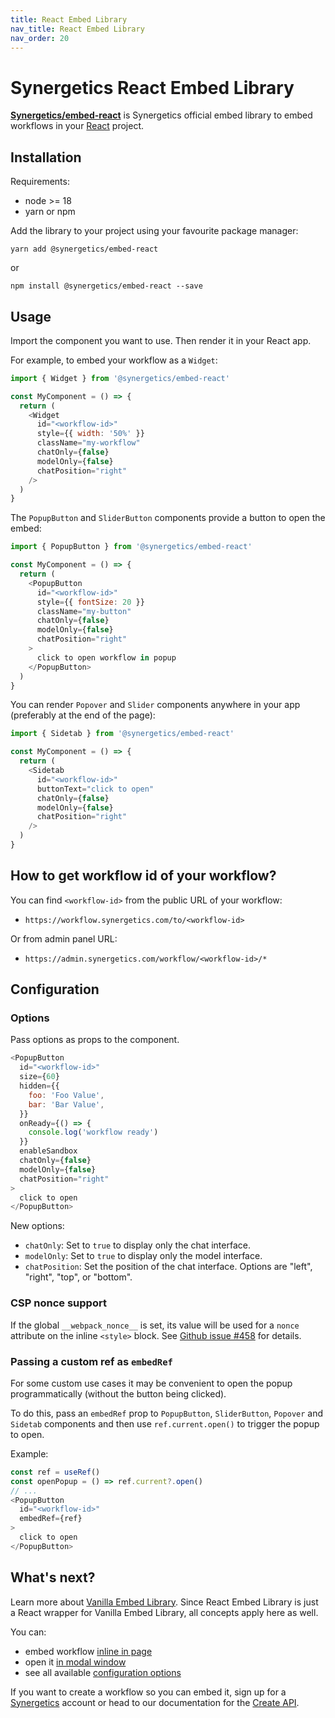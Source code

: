```yaml
---
title: React Embed Library
nav_title: React Embed Library
nav_order: 20
---
```


# Synergetics React Embed Library

**[Synergetics/embed-react](https://www.npmjs.com/package/@synergetics/embed-react)** is Synergetics official embed library to embed workflows in your [React](https://reactjs.org/) project.

## Installation

Requirements:

- node >= 18
- yarn or npm

Add the library to your project using your favourite package manager:

```shell
yarn add @synergetics/embed-react
```

or

```shell
npm install @synergetics/embed-react --save
```

## Usage

Import the component you want to use. Then render it in your React app.

For example, to embed your workflow as a `Widget`:

```javascript
import { Widget } from '@synergetics/embed-react'

const MyComponent = () => {
  return (
    <Widget 
      id="<workflow-id>" 
      style={{ width: '50%' }} 
      className="my-workflow"
      chatOnly={false}
      modelOnly={false}
      chatPosition="right"
    />
  )
}
```

The `PopupButton` and `SliderButton` components provide a button to open the embed:

```javascript
import { PopupButton } from '@synergetics/embed-react'

const MyComponent = () => {
  return (
    <PopupButton 
      id="<workflow-id>" 
      style={{ fontSize: 20 }} 
      className="my-button"
      chatOnly={false}
      modelOnly={false}
      chatPosition="right"
    >
      click to open workflow in popup
    </PopupButton>
  )
}
```

You can render `Popover` and `Slider` components anywhere in your app (preferably at the end of the page):

```javascript
import { Sidetab } from '@synergetics/embed-react'

const MyComponent = () => {
  return (
    <Sidetab 
      id="<workflow-id>" 
      buttonText="click to open"
      chatOnly={false}
      modelOnly={false}
      chatPosition="right"
    />
  )
}
```

## How to get workflow id of your workflow?

You can find `<workflow-id>` from the public URL of your workflow:

- `https://workflow.synergetics.com/to/<workflow-id>`

Or from admin panel URL:

- `https://admin.synergetics.com/workflow/<workflow-id>/*`

## Configuration

### Options

Pass options as props to the component.

```javascript
<PopupButton
  id="<workflow-id>"
  size={60}
  hidden={{
    foo: 'Foo Value',
    bar: 'Bar Value',
  }}
  onReady={() => {
    console.log('workflow ready')
  }}
  enableSandbox
  chatOnly={false}
  modelOnly={false}
  chatPosition="right"
>
  click to open
</PopupButton>
```

New options:
- `chatOnly`: Set to `true` to display only the chat interface.
- `modelOnly`: Set to `true` to display only the model interface.
- `chatPosition`: Set the position of the chat interface. Options are "left", "right", "top", or "bottom".

### CSP nonce support

If the global `__webpack_nonce__` is set, its value will be used for a `nonce` attribute on the inline `<style>` block. See [Github issue #458](https://github.com/synergetics/embed/issues/458) for details.

### Passing a custom ref as `embedRef`

For some custom use cases it may be convenient to open the popup programmatically (without the button being clicked).

To do this, pass an `embedRef` prop to `PopupButton`, `SliderButton`, `Popover` and `Sidetab` components and then use `ref.current.open()` to trigger the popup to open.

Example:

```javascript
const ref = useRef()
const openPopup = () => ref.current?.open()
// ...
<PopupButton
  id="<workflow-id>"
  embedRef={ref}
>
  click to open
</PopupButton>
```

## What's next?

Learn more about [Vanilla Embed Library](/embed/vanilla). Since React Embed Library is just a React wrapper for Vanilla Embed Library, all concepts apply here as well.

You can:

- embed workflow [inline in page](/embed/inline)
- open it [in modal window](/embed/modal)
- see all available [configuration options](/embed/configuration)

If you want to create a workflow so you can embed it, sign up for a [Synergetics](https://synergetics.com) account or head to our documentation for the [Create API](/create/).
